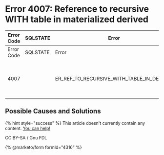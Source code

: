 # Error 4007: Reference to recursive WITH table in materialized derived

| Error Code | SQLSTATE | Error                                            | Description                                                    |
| ---------- | -------- | ------------------------------------------------ | -------------------------------------------------------------- |
| Error Code | SQLSTATE | Error                                            | Description                                                    |
| 4007       |          | ER\_REF\_TO\_RECURSIVE\_WITH\_TABLE\_IN\_DERIVED | Reference to recursive WITH table '%s' in materialized derived |

## Possible Causes and Solutions

{% hint style="success" %}
This article doesn't currently contain any content. [You can help!](https://mariadb.com/kb/en/writing-and-editing-knowledge-base-articles/)

CC BY-SA / Gnu FDL

{% @marketo/form formId="4316" %}
